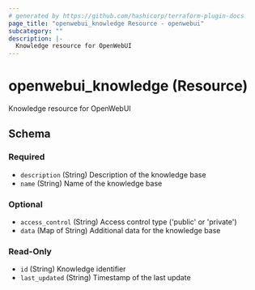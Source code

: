 ```yaml
---
# generated by https://github.com/hashicorp/terraform-plugin-docs
page_title: "openwebui_knowledge Resource - openwebui"
subcategory: ""
description: |-
  Knowledge resource for OpenWebUI
---
```


# openwebui_knowledge (Resource)

Knowledge resource for OpenWebUI



<!-- schema generated by tfplugindocs -->
## Schema

### Required

- `description` (String) Description of the knowledge base
- `name` (String) Name of the knowledge base

### Optional

- `access_control` (String) Access control type ('public' or 'private')
- `data` (Map of String) Additional data for the knowledge base

### Read-Only

- `id` (String) Knowledge identifier
- `last_updated` (String) Timestamp of the last update

